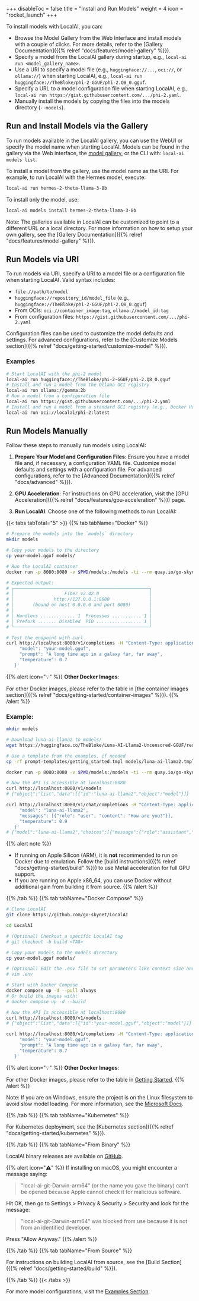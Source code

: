 +++
disableToc = false
title = "Install and Run Models"
weight = 4
icon = "rocket_launch"
+++

To install models with LocalAI, you can:

- Browse the Model Gallery from the Web Interface and install models with a couple of clicks. For more details, refer to the [Gallery Documentation]({{% relref "docs/features/model-gallery" %}}).
- Specify a model from the LocalAI gallery during startup, e.g., `local-ai run <model_gallery_name>`.
- Use a URI to specify a model file (e.g., `huggingface://...`, `oci://`, or `ollama://`) when starting LocalAI, e.g., `local-ai run huggingface://TheBloke/phi-2-GGUF/phi-2.Q8_0.gguf`.
- Specify a URL to a model configuration file when starting LocalAI, e.g., `local-ai run https://gist.githubusercontent.com/.../phi-2.yaml`.
- Manually install the models by copying the files into the models directory (`--models`).

## Run and Install Models via the Gallery

To run models available in the LocalAI gallery, you can use the WebUI or specify the model name when starting LocalAI. Models can be found in the gallery via the Web interface, the [model gallery](https://models.localai.io), or the CLI with: `local-ai models list`.

To install a model from the gallery, use the model name as the URI. For example, to run LocalAI with the Hermes model, execute:

```bash
local-ai run hermes-2-theta-llama-3-8b
```

To install only the model, use:

```bash
local-ai models install hermes-2-theta-llama-3-8b
```

Note: The galleries available in LocalAI can be customized to point to a different URL or a local directory. For more information on how to setup your own gallery, see the [Gallery Documentation]({{% relref "docs/features/model-gallery" %}}).

## Run Models via URI

To run models via URI, specify a URI to a model file or a configuration file when starting LocalAI. Valid syntax includes:

- `file://path/to/model`
- `huggingface://repository_id/model_file` (e.g., `huggingface://TheBloke/phi-2-GGUF/phi-2.Q8_0.gguf`)
- From OCIs: `oci://container_image:tag`, `ollama://model_id:tag`
- From configuration files: `https://gist.githubusercontent.com/.../phi-2.yaml`

Configuration files can be used to customize the model defaults and settings. For advanced configurations, refer to the [Customize Models section]({{% relref "docs/getting-started/customize-model" %}}).

### Examples

```bash
# Start LocalAI with the phi-2 model
local-ai run huggingface://TheBloke/phi-2-GGUF/phi-2.Q8_0.gguf
# Install and run a model from the Ollama OCI registry
local-ai run ollama://gemma:2b
# Run a model from a configuration file
local-ai run https://gist.githubusercontent.com/.../phi-2.yaml
# Install and run a model from a standard OCI registry (e.g., Docker Hub)
local-ai run oci://localai/phi-2:latest
```

## Run Models Manually

Follow these steps to manually run models using LocalAI:

1. **Prepare Your Model and Configuration Files**:
   Ensure you have a model file and, if necessary, a configuration YAML file. Customize model defaults and settings with a configuration file. For advanced configurations, refer to the [Advanced Documentation]({{% relref "docs/advanced" %}}).

2. **GPU Acceleration**:
   For instructions on GPU acceleration, visit the [GPU Acceleration]({{% relref "docs/features/gpu-acceleration" %}}) page.

3. **Run LocalAI**:
   Choose one of the following methods to run LocalAI:

{{< tabs tabTotal="5" >}}
{{% tab tabName="Docker" %}}

```bash
# Prepare the models into the `models` directory
mkdir models

# Copy your models to the directory
cp your-model.gguf models/

# Run the LocalAI container
docker run -p 8080:8080 -v $PWD/models:/models -ti --rm quay.io/go-skynet/local-ai:latest --models-path /models --context-size 700 --threads 4

# Expected output:
# ┌───────────────────────────────────────────────────┐
# │                   Fiber v2.42.0                   │
# │               http://127.0.0.1:8080               │
# │       (bound on host 0.0.0.0 and port 8080)       │
# │                                                   │
# │ Handlers ............. 1  Processes ........... 1 │
# │ Prefork ....... Disabled  PID ................. 1 │
# └───────────────────────────────────────────────────┘

# Test the endpoint with curl
curl http://localhost:8080/v1/completions -H "Content-Type: application/json" -d '{
     "model": "your-model.gguf",
     "prompt": "A long time ago in a galaxy far, far away",
     "temperature": 0.7
   }'
```

{{% alert icon="💡" %}}
**Other Docker Images**:

For other Docker images, please refer to the table in [the container images section]({{% relref "docs/getting-started/container-images" %}}).
{{% /alert %}}

### Example:

```bash
mkdir models

# Download luna-ai-llama2 to models/
wget https://huggingface.co/TheBloke/Luna-AI-Llama2-Uncensored-GGUF/resolve/main/luna-ai-llama2-uncensored.Q4_0.gguf -O models/luna-ai-llama2

# Use a template from the examples, if needed
cp -rf prompt-templates/getting_started.tmpl models/luna-ai-llama2.tmpl

docker run -p 8080:8080 -v $PWD/models:/models -ti --rm quay.io/go-skynet/local-ai:latest --models-path /models --context-size 700 --threads 4

# Now the API is accessible at localhost:8080
curl http://localhost:8080/v1/models
# {"object":"list","data":[{"id":"luna-ai-llama2","object":"model"}]}

curl http://localhost:8080/v1/chat/completions -H "Content-Type: application/json" -d '{
     "model": "luna-ai-llama2",
     "messages": [{"role": "user", "content": "How are you?"}],
     "temperature": 0.9
   }'
# {"model":"luna-ai-llama2","choices":[{"message":{"role":"assistant","content":"I'm doing well, thanks. How about you?"}}]}
```

{{% alert note %}}
- If running on Apple Silicon (ARM), it is **not** recommended to run on Docker due to emulation. Follow the [build instructions]({{% relref "docs/getting-started/build" %}}) to use Metal acceleration for full GPU support.
- If you are running on Apple x86_64, you can use Docker without additional gain from building it from source.
{{% /alert %}}

{{% /tab %}}
{{% tab tabName="Docker Compose" %}}

```bash
# Clone LocalAI
git clone https://github.com/go-skynet/LocalAI

cd LocalAI

# (Optional) Checkout a specific LocalAI tag
# git checkout -b build <TAG>

# Copy your models to the models directory
cp your-model.gguf models/

# (Optional) Edit the .env file to set parameters like context size and threads
# vim .env

# Start with Docker Compose
docker compose up -d --pull always
# Or build the images with:
# docker compose up -d --build

# Now the API is accessible at localhost:8080
curl http://localhost:8080/v1/models
# {"object":"list","data":[{"id":"your-model.gguf","object":"model"}]}

curl http://localhost:8080/v1/completions -H "Content-Type: application/json" -d '{
     "model": "your-model.gguf",
     "prompt": "A long time ago in a galaxy far, far away",
     "temperature": 0.7
   }'
```

{{% alert icon="💡" %}}
**Other Docker Images**:

For other Docker images, please refer to the table in [Getting Started](https://localai.io/basics/getting_started/#container-images).
{{% /alert %}}

Note: If you are on Windows, ensure the project is on the Linux filesystem to avoid slow model loading. For more information, see the [Microsoft Docs](https://learn.microsoft.com/en-us/windows/wsl/filesystems).

{{% /tab %}}
{{% tab tabName="Kubernetes" %}}

For Kubernetes deployment, see the [Kubernetes section]({{% relref "docs/getting-started/kubernetes" %}}).

{{% /tab %}}
{{% tab tabName="From Binary" %}}

LocalAI binary releases are available on [GitHub](https://github.com/go-skynet/LocalAI/releases).

{{% alert icon="⚠️" %}}
If installing on macOS, you might encounter a message saying:

> "local-ai-git-Darwin-arm64" (or the name you gave the binary) can't be opened because Apple cannot check it for malicious software.

Hit OK, then go to Settings > Privacy & Security > Security and look for the message:

> "local-ai-git-Darwin-arm64" was blocked from use because it is not from an identified developer.

Press "Allow Anyway."
{{% /alert %}}

{{% /tab %}}
{{% tab tabName="From Source" %}}

For instructions on building LocalAI from source, see the [Build Section]({{% relref "docs/getting-started/build" %}}).

{{% /tab %}}
{{< /tabs >}}

For more model configurations, visit the [Examples Section](https://github.com/mudler/LocalAI/tree/master/examples/configurations).
